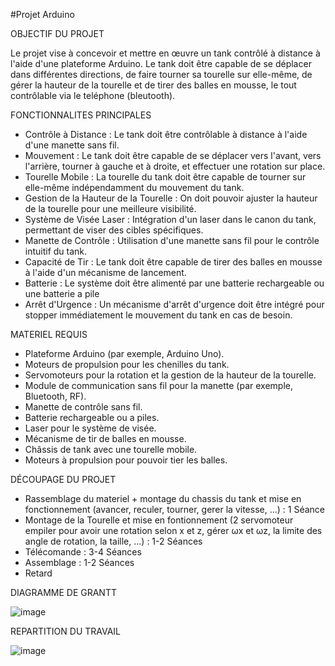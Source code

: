#Projet Arduino

OBJECTIF DU PROJET

  Le projet vise à concevoir et mettre en œuvre un tank contrôlé à distance à l'aide d'une plateforme Arduino. Le tank doit être capable de se déplacer dans différentes directions, de faire tourner sa tourelle sur elle-même, de gérer la hauteur de la tourelle et de tirer des balles en mousse, le tout contrôlable via le teléphone (bleutooth).

FONCTIONNALITES PRINCIPALES 

  - Contrôle à Distance : Le tank doit être contrôlable à distance à l'aide d'une manette sans fil.
  - Mouvement : Le tank doit être capable de se déplacer vers l'avant, vers l'arrière, tourner à gauche et à droite, et effectuer une rotation sur place.
  - Tourelle Mobile : La tourelle du tank doit être capable de tourner sur elle-même indépendamment du mouvement du tank.
  - Gestion de la Hauteur de la Tourelle : On doit pouvoir ajuster la hauteur de la tourelle pour une meilleure visibilité.
  - Système de Visée Laser : Intégration d'un laser dans le canon du tank, permettant de viser des cibles spécifiques.
  - Manette de Contrôle : Utilisation d'une manette sans fil pour le contrôle intuitif du tank.
  - Capacité de Tir : Le tank doit être capable de tirer des balles en mousse à l'aide d'un mécanisme de lancement.
  - Batterie : Le système doit être alimenté par une batterie rechargeable ou une batterie a pile
  - Arrêt d'Urgence : Un mécanisme d'arrêt d'urgence doit être intégré pour stopper immédiatement le mouvement du tank en cas de besoin.

MATERIEL REQUIS 

  - Plateforme Arduino (par exemple, Arduino Uno).
  - Moteurs de propulsion pour les chenilles du tank.
  - Servomoteurs pour la rotation et la gestion de la hauteur de la tourelle.
  - Module de communication sans fil pour la manette (par exemple, Bluetooth, RF).
  - Manette de contrôle sans fil.
  - Batterie rechargeable ou a piles.
  - Laser pour le système de visée.
  - Mécanisme de tir de balles en mousse.
  - Châssis de tank avec une tourelle mobile.
  - Moteurs à propulsion pour pouvoir tier les balles.


DÉCOUPAGE DU PROJET

  -  Rassemblage du materiel + montage du chassis du tank et mise en fonctionnement (avancer, reculer, tourner, gerer la vitesse, ...) : 1 Séance
  -  Montage de la Tourelle et mise en fontionnement (2 servomoteur empiler pour avoir une rotation selon x et z, gérer ωx et ωz, la limite des angle de rotation, la taille, ...) : 1-2 Séances
  -  Télécomande : 3-4 Séances
  -  Assemblage : 1-2 Séances
  -  Retard

DIAGRAMME DE GRANTT

  ![image](https://github.com/bogwee/ProjetArduino/assets/134391638/ff2000ef-532b-4aa8-9afe-e10d22643be4)

REPARTITION DU TRAVAIL

  ![image](https://github.com/bogwee/ProjetArduino/assets/134391638/3009f398-f3f0-48eb-98bc-62e3c53456d6)

